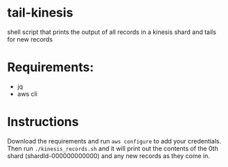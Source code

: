 # tail-kinesis
shell script that prints the output of all records in a kinesis shard and tails for new records

# Requirements: 
- jq
- aws cli

# Instructions
Download the requirements and run `aws configure` to add your credentials. Then run `./kinesis_records.sh` and it will print out the contents of the 0th shard (shardId-000000000000) and any new records as they come in.
